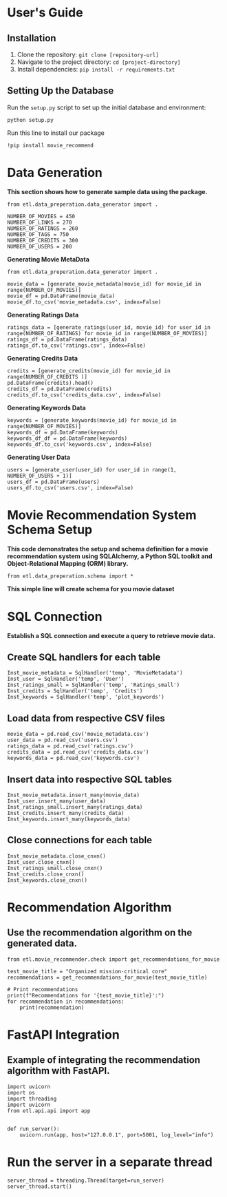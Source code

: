 # User's Guide

## Installation
1. Clone the repository: `git clone [repository-url]`
2. Navigate to the project directory: `cd [project-directory]`
3. Install dependencies: `pip install -r requirements.txt`

## Setting Up the Database
Run the `setup.py` script to set up the initial database and environment:


    python setup.py

Run this line to install our package

    !pip install movie_recommend
    
# Data Generation

**This section shows how to generate sample data using the package.**


    from etl.data_preperation.data_generator import .

    NUMBER_OF_MOVIES = 450
    NUMBER_OF_LINKS = 270
    NUMBER_OF_RATINGS = 260
    NUMBER_OF_TAGS = 750
    NUMBER_OF_CREDITS = 300
    NUMBER_OF_USERS = 200

**Generating Movie MetaData**

    from etl.data_preperation.data_generator import .

    movie_data = [generate_movie_metadata(movie_id) for movie_id in range(NUMBER_OF_MOVIES)]
    movie_df = pd.DataFrame(movie_data)
    movie_df.to_csv('movie_metadata.csv', index=False)

**Generating Ratings Data**

    ratings_data = [generate_ratings(user_id, movie_id) for user_id in range(NUMBER_OF_RATINGS) for movie_id in range(NUMBER_OF_MOVIES)]
    ratings_df = pd.DataFrame(ratings_data)
    ratings_df.to_csv('ratings.csv', index=False)


**Generating Credits Data**


    credits = [generate_credits(movie_id) for movie_id in range(NUMBER_OF_CREDITS )]
    pd.DataFrame(credits).head()
    credits_df = pd.DataFrame(credits)
    credits_df.to_csv('credits_data.csv', index=False)


**Generating Keywords Data**
    
    keywords = [generate_keywords(movie_id) for movie_id in range(NUMBER_OF_MOVIES)]
    keywords_df = pd.DataFrame(keywords)
    keywords_df_df = pd.DataFrame(keywords)
    keywords_df.to_csv('keywords.csv', index=False)


**Generating User Data**
   
    users = [generate_user(user_id) for user_id in range(1, NUMBER_OF_USERS + 1)]
    users_df = pd.DataFrame(users)
    users_df.to_csv('users.csv', index=False)    


# Movie Recommendation System Schema Setup

**This code demonstrates the setup and schema definition for a movie recommendation system using SQLAlchemy, a Python SQL toolkit and Object-Relational Mapping (ORM) library.**

    from etl.data_preperation.schema import *

    
**This simple line will create schema for you movie dataset**


# SQL Connection

**Establish a SQL connection and execute a query to retrieve movie data.**

## Create SQL handlers for each table

    Inst_movie_metadata = SqlHandler('temp', 'MovieMetadata')
    Inst_user = SqlHandler('temp', 'User')
    Inst_ratings_small = SqlHandler('temp', 'Ratings_small')
    Inst_credits = SqlHandler('temp', 'Credits')
    Inst_keywords = SqlHandler('temp', 'plot_keywords')


 ##  Load data from respective CSV files

 
    movie_data = pd.read_csv('movie_metadata.csv')
    user_data = pd.read_csv('users.csv')
    ratings_data = pd.read_csv('ratings.csv')
    credits_data = pd.read_csv('credits_data.csv')
    keywords_data = pd.read_csv('keywords.csv')



 ##  Insert data into respective SQL tables

 
    Inst_movie_metadata.insert_many(movie_data)
    Inst_user.insert_many(user_data)
    Inst_ratings_small.insert_many(ratings_data)
    Inst_credits.insert_many(credits_data)
    Inst_keywords.insert_many(keywords_data)

## Close connections for each table


    Inst_movie_metadata.close_cnxn()
    Inst_user.close_cnxn()
    Inst_ratings_small.close_cnxn()
    Inst_credits.close_cnxn()
    Inst_keywords.close_cnxn()    

# Recommendation Algorithm

## Use the recommendation algorithm on the generated data.

    from etl.movie_recommender.check import get_recommendations_for_movie

    test_movie_title = "Organized mission-critical core"
    recommendations = get_recommendations_for_movie(test_movie_title)

    # Print recommendations
    print(f"Recommendations for '{test_movie_title}':")
    for recommendation in recommendations:
        print(recommendation)

# FastAPI Integration
## Example of integrating the recommendation algorithm with FastAPI.

    import uvicorn
    import os
    import threading
    import uvicorn
    from etl.api.api import app


    def run_server():
        uvicorn.run(app, host="127.0.0.1", port=5001, log_level="info")

# Run the server in a separate thread

    server_thread = threading.Thread(target=run_server)
    server_thread.start()
